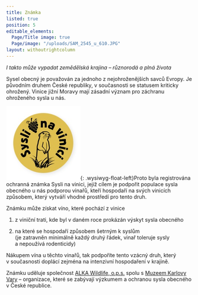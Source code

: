 ```yaml
---
title: Známka
listed: true
position: 5
editable_elements:
  Page/Title image: true
  Page/image: "/uploads/SAM_2545_u_610.JPG"
layout: withoutrightcolumn
---
```

*I takto může vypadat zemědělská krajina – různorodá a plná života*

Sysel obecný je považován za jednoho z nejohroženějších savců Evropy. Je
původním druhem České republiky, v současnosti se statusem kriticky
ohrožený. Vinice jižní Moravy mají zásadní význam pro záchranu
ohroženého sysla u nás.

![](/uploads/logo_Syslinavinici_zc_m.jpg){: .wysiwyg-float-left}Proto
byla registrována ochranná známka Sysli na vinici, jejíž cílem je
podpořit populace sysla obecného u nás podporou vinařů, kteří hospodaří
na svých vinicích způsobem, který vytváří vhodné prostředí pro tento
druh.

Známku může získat víno, které pochází z vinice

1) z viniční trati, kde byl v daném roce prokázán výskyt sysla obecného

2) na které se hospodaří způsobem šetrným k syslům   
(je zatravněn minimálně každý druhý řádek, vinař toleruje sysly
a nepoužívá rodenticidy)

Nákupem vína u těchto vinařů, tak podpoříte tento vzácný druh, který
v současnosti doplácí zejména na intenzivní hospodaření v krajině.

Známku uděluje společnost [ALKA Wildlife, o.p.s.][1] spolu
s [Muzeem Karlovy Vary][2] – organizace, které se zabývají výzkumem
a ochranou sysla obecného v České republice.


[1]: http://www.alkawildlife.eu
[2]: http://www.kvmuz.cz
